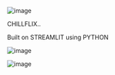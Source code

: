 ![image](https://user-images.githubusercontent.com/86558899/211047901-ebbe2614-49c5-47f3-a167-3c1f4e5b3d9c.png)

CHILLFLIX..

Built on STREAMLIT using PYTHON

![image](https://user-images.githubusercontent.com/86558899/211048040-2c23ea57-4d5b-4de3-90e1-6fe776e80dd4.png)

![image](https://user-images.githubusercontent.com/86558899/211048114-d691004e-c389-46aa-bc12-1c18e8f694e3.png)
